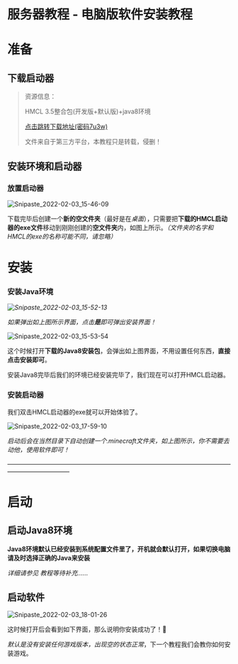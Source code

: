 # 服务器教程 - 电脑版软件安装教程

# 准备

## 下载启动器

> 资源信息：
>
> HMCL 3.5整合包(开发版+默认版)+java8环境
>
> [点击跳转下载地址(密码7u3w)](https://tbsfx.lanzoup.com/b020ytlmj)
>
> 文件来自于第三方平台，本教程只是转载，侵删！



## 安装环境和启动器

### 放置启动器

![Snipaste_2022-02-03_15-46-09](/Snipaste_2022-02-03_15-46-09.png)

下载完毕后创建一个**新的空文件夹**（最好是在*桌面*），只需要把**下载的HMCL启动器的exe文件**移动到刚刚创建的**空文件夹**内，如图上所示。*（文件夹的名字和HMCL的exe的名称可能不同，请忽略）*

# 安装

### 安装Java环境

*![Snipaste_2022-02-03_15-52-13](/Snipaste_2022-02-03_15-52-13.png)*

*如果弹出如上图所示界面，点击**是**即可弹出安装界面！*

![Snipaste_2022-02-03_15-53-54](/Snipaste_2022-02-03_15-53-54.png)

这个时候打开**下载的Java8安装包**，会弹出如上图界面，不用设置任何东西，**直接点击安装即可**。

安装Java8完毕后我们的环境已经安装完毕了，我们现在可以打开HMCL启动器。

### 安装启动器

我们双击HMCL启动器的exe就可以开始体验了。

![Snipaste_2022-02-03_17-59-10](/Snipaste_2022-02-03_17-59-10.png)

*启动后会在当然目录下自动创建一个.minecraft文件夹，如上图所示，你不需要去动他，使用软件即可！*

——————————————————————————————————————————————

# 启动

## 启动Java8环境

**Java8环境默认已经安装到系统配置文件里了，开机就会默认打开，如果切换电脑请及时选择正确的Java来安装**

*详细请参见 教程等待补充……*

## 启动软件

![Snipaste_2022-02-03_18-01-26](/Snipaste_2022-02-03_18-01-26.png)

这时候打开后会看到如下界面，那么说明你安装成功了！🎉

*默认是没有安装任何游戏版本，出现空的状态正常*，下一个教程我们会教你如何安装游戏。
